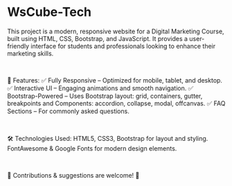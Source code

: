 # WsCube-Tech
This project is a modern, responsive website for a Digital Marketing Course, built using HTML, CSS, Bootstrap, and JavaScript. It provides a user-friendly interface for students and professionals looking to enhance their marketing skills.

<br/>

🚀 Features:
✅ Fully Responsive – Optimized for mobile, tablet, and desktop.
✅ Interactive UI – Engaging animations and smooth navigation.
✅ Bootstrap-Powered – Uses Bootstrap layout: grid, containers, gutter, breakpoints and Components: accordion, collapse, modal, offcanvas.
✅ FAQ Sections – For commonly asked questions.

<br/>

🛠️ Technologies Used:
HTML5, CSS3, Bootstrap for layout and styling.
FontAwesome & Google Fonts for modern design elements.

<br/>

🔹 Contributions & suggestions are welcome! 🎯
